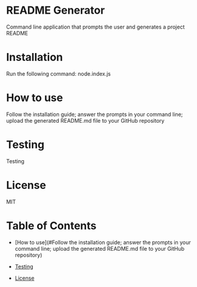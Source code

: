 # README Generator 
 Command line application that prompts the user and generates a project README 
# Installation 
 Run the following command: node.index.js  
# How to use 
 Follow the installation guide; answer the prompts in your command line; upload the generated README.md file to your GitHub repository  
# Testing 
 Testing  
# License 
 MIT  
# Table of Contents
 * [How to use](#Follow the installation guide; answer the prompts in your command line; upload the generated README.md file to your GitHub repository) 

 * [Testing](#Testing) 

 * [License](#MIT) 
